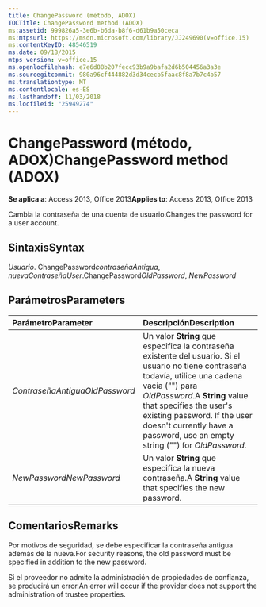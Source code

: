 ```yaml
---
title: ChangePassword (método, ADOX)
TOCTitle: ChangePassword method (ADOX)
ms:assetid: 999826a5-3e6b-b6da-b8f6-d61b9a50ceca
ms:mtpsurl: https://msdn.microsoft.com/library/JJ249690(v=office.15)
ms:contentKeyID: 48546519
ms.date: 09/18/2015
mtps_version: v=office.15
ms.openlocfilehash: e7e6d88b207fecc93b9a9bafa2d6b504456a3a3e
ms.sourcegitcommit: 980a96cf444882d3d34cecb5faac8f8a7b7c4b57
ms.translationtype: MT
ms.contentlocale: es-ES
ms.lasthandoff: 11/03/2018
ms.locfileid: "25949274"
---
```

# <a name="changepassword-method-adox"></a><span data-ttu-id="ac403-102">ChangePassword (método, ADOX)</span><span class="sxs-lookup"><span data-stu-id="ac403-102">ChangePassword method (ADOX)</span></span>

<span data-ttu-id="ac403-103">**Se aplica a**: Access 2013, Office 2013</span><span class="sxs-lookup"><span data-stu-id="ac403-103">**Applies to**: Access 2013, Office 2013</span></span>

<span data-ttu-id="ac403-104">Cambia la contraseña de una cuenta de usuario.</span><span class="sxs-lookup"><span data-stu-id="ac403-104">Changes the password for a user account.</span></span>

## <a name="syntax"></a><span data-ttu-id="ac403-105">Sintaxis</span><span class="sxs-lookup"><span data-stu-id="ac403-105">Syntax</span></span>

<span data-ttu-id="ac403-106">*Usuario*. ChangePassword*contraseñaAntigua*, *nuevaContraseña*</span><span class="sxs-lookup"><span data-stu-id="ac403-106">*User*.ChangePassword*OldPassword*, *NewPassword*</span></span>

## <a name="parameters"></a><span data-ttu-id="ac403-107">Parámetros</span><span class="sxs-lookup"><span data-stu-id="ac403-107">Parameters</span></span>

|<span data-ttu-id="ac403-108">Parámetro</span><span class="sxs-lookup"><span data-stu-id="ac403-108">Parameter</span></span>|<span data-ttu-id="ac403-109">Descripción</span><span class="sxs-lookup"><span data-stu-id="ac403-109">Description</span></span>|
|:--------|:----------|
|<span data-ttu-id="ac403-110">*ContraseñaAntigua*</span><span class="sxs-lookup"><span data-stu-id="ac403-110">*OldPassword*</span></span> |<span data-ttu-id="ac403-p101">Un valor **String** que especifica la contraseña existente del usuario. Si el usuario no tiene contraseña todavía, utilice una cadena vacía ("") para *OldPassword*.</span><span class="sxs-lookup"><span data-stu-id="ac403-p101">A **String** value that specifies the user's existing password. If the user doesn't currently have a password, use an empty string ("") for *OldPassword*.</span></span>|
|<span data-ttu-id="ac403-113">*NewPassword*</span><span class="sxs-lookup"><span data-stu-id="ac403-113">*NewPassword*</span></span> |<span data-ttu-id="ac403-114">Un valor **String** que especifica la nueva contraseña.</span><span class="sxs-lookup"><span data-stu-id="ac403-114">A **String** value that specifies the new password.</span></span>|

## <a name="remarks"></a><span data-ttu-id="ac403-115">Comentarios</span><span class="sxs-lookup"><span data-stu-id="ac403-115">Remarks</span></span>

<span data-ttu-id="ac403-116">Por motivos de seguridad, se debe especificar la contraseña antigua además de la nueva.</span><span class="sxs-lookup"><span data-stu-id="ac403-116">For security reasons, the old password must be specified in addition to the new password.</span></span>

<span data-ttu-id="ac403-117">Si el proveedor no admite la administración de propiedades de confianza, se producirá un error.</span><span class="sxs-lookup"><span data-stu-id="ac403-117">An error will occur if the provider does not support the administration of trustee properties.</span></span>

